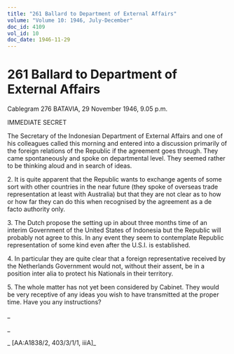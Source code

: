 ```yaml
---
title: "261 Ballard to Department of External Affairs"
volume: "Volume 10: 1946, July-December"
doc_id: 4109
vol_id: 10
doc_date: 1946-11-29
---
```


# 261 Ballard to Department of External Affairs

Cablegram 276 BATAVIA, 29 November 1946, 9.05 p.m.

IMMEDIATE SECRET

The Secretary of the Indonesian Department of External Affairs and one of his colleagues called this morning and entered into a discussion primarily of the foreign relations of the Republic if the agreement goes through. They came spontaneously and spoke on departmental level. They seemed rather to be thinking aloud and in search of ideas.

2\. It is quite apparent that the Republic wants to exchange agents of some sort with other countries in the near future (they spoke of overseas trade representation at least with Australia) but that they are not clear as to how or how far they can do this when recognised by the agreement as a de facto authority only.

3\. The Dutch propose the setting up in about three months time of an interim Government of the United States of Indonesia but the Republic will probably not agree to this. In any event they seem to contemplate Republic representation of some kind even after the U.S.I. is established.

4\. In particular they are quite clear that a foreign representative received by the Netherlands Government would not, without their assent, be in a position inter alia to protect his Nationals in their territory.

5\. The whole matter has not yet been considered by Cabinet. They would be very receptive of any ideas you wish to have transmitted at the proper time. Have you any instructions?

_

_

_ [AA:A1838/2, 403/3/1/1, iiiA]_
